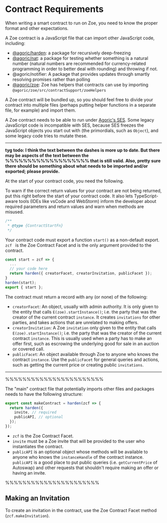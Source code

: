 # Contract Requirements

<Zoe-Version/>

When writing a smart contract to run on Zoe, you need
to know the proper format and other expectations. 

A Zoe contract is a JavaScript file that can import other JavaScript
code, including:

* [@agoric/harden](https://www.npmjs.com/package/@agoric/harden): a package for recursively deep-freezing
* [@agoric/nat](https://www.npmjs.com/package/@agoric/nat): a package
  for testing whether something is a natural number (natural numbers
  are recommended for currency-related programming in order to better
  deal with rounding) and throwing if
  not.
* @agoric/notifier: A package that provides updates through
  smartly resolving promises rather than polling
* [@agoric/zoe](https://www.npmjs.com/package/@agoric/zoe): Zoe has
  helpers that contracts can use by importing
  `@agoric/zoe/src/contractSupport/zoeHelpers`

A Zoe contract will be bundled up, so you should feel free to divide
your contract into multiple files (perhaps putting helper functions in a
separate file, for example) and import them.

A Zoe contract needs to be able to run under [Agoric's SES](https://github.com/Agoric/ses-shim#secure-ecmascript-shim-ses-shim). Some legacy
JavaScript code is incompatible with SES, because SES freezes the
JavaScript objects you start out with (the primordials, such as `Object`), and some legacy code tries to
mutate these. 

--------------------------

**tyg todo: I think the text between the dashes is more up to date.
But there may be aspects of the text between the %%%%%%%%%%%%%%%%%%% that is still valid. Also,
pretty sure there should be something about what needs to be imported and/or exported; please provide.**

At the start of your contract code, you need the following.

To warn if the correct return values for your contract are not being returned, put this
right before the start of your contract code. It also lets TypeScript-aware tools (IDEs
like vsCode and WebStorm) inform the developer about required parameters and return
values and warn when methods are misused.
```js
/**
 * @type {ContractStartFn}
 */
 ```
Your contract code must export a function `start()` as a non-default export. `zcf `
is the Zoe Contract Facet and is the only argument provided to the contract.
```js
const start = zcf => {
  ...
  // your code here
  return harden({ creatorFacet, creatorInvitation, publicFacet });
}
harden(start);
export { start };
```

The contract must return a record with any (or none) of the following:
- `creatorFacet`: An object, usually with admin authority. It is only given to the entity
that calls `E(zoe).startInstance()`; i.e. the party that was the creator of the current 
contract `instance`. It creates `invitations` for other parties, and takes actions that 
are unrelated to making offers.
- `creatorInvitation`: A Zoe `invitation` only given to the entity that 
calls `E(zoe).startInstance()`; i.e. the party that was the creator of the current 
contract `instance`. This is usually used when a party has to make an offer first, 
such as escrowing the underlying good for sale in an auction or covered call.
- `publicFacet`: An object available through Zoe to anyone who knows the contract `instance`. 
Use the `publicFacet` for general queries and actions, such as getting the current price 
or creating public `invitations`.

-----------------------

%%%%%%%%%%%%%%%%%%%%%%%

The "main" contract file that potentially imports other files and
packages needs to have the following structure:

```js
export const makeContract = harden(zcf => {
  return harden({
    invite, // required
    publicAPI, // optional
  });
});
```

* `zcf` is the <router-link
  to="/zoe/api/zoe-contract-facet.html">Zoe Contract
  Facet</router-link>.
* `invite` must be a Zoe
invite that will be provided to the user who instantiates the
contract. 
* `publicAPI` is an optional object whose methods will be
available to anyone who knows the `instanceHandle` of the contract
instance. `publicAPI` is a good place to put public queries (i.e.
`getCurrentPrice` of Autoswap) and other
requests that shouldn't require making an offer or having an invite.

%%%%%%%%%%%%%%%%%%%%%%

## Making an Invitation

To create an invitation in the contract, use the Zoe Contract
Facet method (<router-link
to="/zoe/api/zoe-contract-facet.html#zcf-makeinvitation-offerhook-customproperties">`zcf.makeInvitation`</router-link>).
